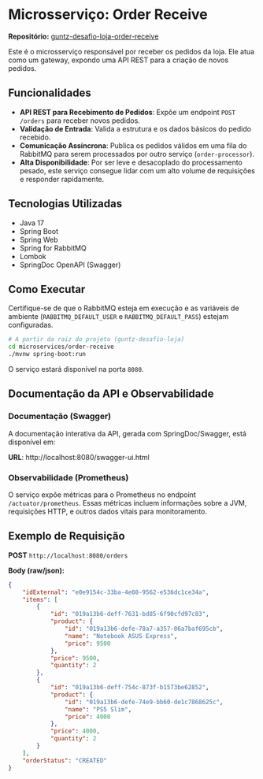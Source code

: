 # Microsserviço: Order Receive

**Repositório:** [guntz-desafio-loja-order-receive](https://github.com/ricardoguntzell/guntz-desafio-loja-order-receive)

Este é o microsserviço responsável por receber os pedidos da loja. Ele atua como um gateway, expondo uma API REST para a criação de novos pedidos.

## Funcionalidades

- **API REST para Recebimento de Pedidos**: Expõe um endpoint `POST /orders` para receber novos pedidos.
- **Validação de Entrada**: Valida a estrutura e os dados básicos do pedido recebido.
- **Comunicação Assíncrona**: Publica os pedidos válidos em uma fila do RabbitMQ para serem processados por outro serviço (`order-processor`).
- **Alta Disponibilidade**: Por ser leve e desacoplado do processamento pesado, este serviço consegue lidar com um alto volume de requisições e responder rapidamente.

## Tecnologias Utilizadas

- Java 17
- Spring Boot
- Spring Web
- Spring for RabbitMQ
- Lombok
- SpringDoc OpenAPI (Swagger)

## Como Executar

Certifique-se de que o RabbitMQ esteja em execução e as variáveis de ambiente (`RABBITMQ_DEFAULT_USER` e `RABBITMQ_DEFAULT_PASS`) estejam configuradas.

```bash
# A partir da raiz do projeto (guntz-desafio-loja)
cd microservices/order-receive
./mvnw spring-boot:run
```

O serviço estará disponível na porta `8080`.

## Documentação da API e Observabilidade

### Documentação (Swagger)

A documentação interativa da API, gerada com SpringDoc/Swagger, está disponível em:

**URL**: http://localhost:8080/swagger-ui.html

### Observabilidade (Prometheus)

O serviço expõe métricas para o Prometheus no endpoint `/actuator/prometheus`. Essas métricas incluem informações sobre a JVM, requisições HTTP, e outros dados vitais para monitoramento.

## Exemplo de Requisição

**POST** `http://localhost:8080/orders`

**Body (raw/json):**
```json
{
    "idExternal": "e0e9154c-33ba-4e08-9562-e536dc1ce34a",
    "items": [
        {
            "id": "019a13b6-deff-7631-bd85-6f90cfd97c83",
            "product": {
                "id": "019a13b6-defe-78a7-a357-06a7baf695cb",
                "name": "Notebook ASUS Express",
                "price": 9500
            },
            "price": 9500,
            "quantity": 2
        },
        {
            "id": "019a13b6-deff-754c-873f-b1573be62852",
            "product": {
                "id": "019a13b6-defe-74e9-bb60-de1c7868625c",
                "name": "PS5 Slim",
                "price": 4000
            },
            "price": 4000,
            "quantity": 2
        }
    ],
    "orderStatus": "CREATED"
}
```